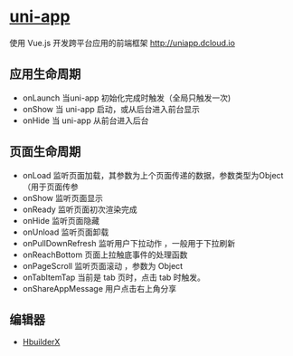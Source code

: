 # [uni-app](https://github.com/dcloudio/uni-app)

使用 Vue.js 开发跨平台应用的前端框架 <http://uniapp.dcloud.io>

## 应用生命周期

* onLaunch    当uni-app 初始化完成时触发（全局只触发一次)
* onShow  当 uni-app 启动，或从后台进入前台显示
* onHide  当 uni-app 从前台进入后台

## 页面生命周期

* onLoad 监听页面加载，其参数为上个页面传递的数据，参数类型为Object（用于页面传参
* onShow 监听页面显示
* onReady 监听页面初次渲染完成
* onHide 监听页面隐藏
* onUnload 监听页面卸载
* onPullDownRefresh 监听用户下拉动作 ，一般用于下拉刷新
* onReachBottom 页面上拉触底事件的处理函数
* onPageScroll 监听页面滚动 ，参数为 Object
* onTabItemTap 当前是 tab 页时，点击 tab 时触发。
* onShareAppMessage 用户点击右上角分享

## 编辑器

* [HbuilderX](http://www.dcloud.io/hbuilderx.html)
